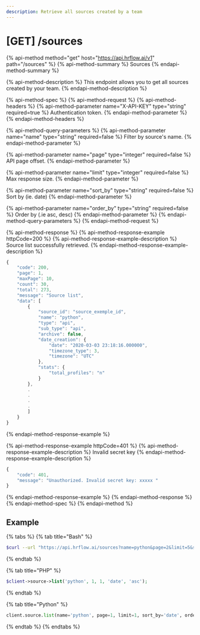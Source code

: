 ```yaml
---
description: Retrieve all sources created by a team
---
```


# \[GET\] /sources

{% api-method method="get" host="https://api.hrflow.ai/v1" path="/sources" %}
{% api-method-summary %}
Sources
{% endapi-method-summary %}

{% api-method-description %}
This endpoint allows you to get all sources created by your team.
{% endapi-method-description %}

{% api-method-spec %}
{% api-method-request %}
{% api-method-headers %}
{% api-method-parameter name="X-API-KEY" type="string" required=true %}
Authentication token.
{% endapi-method-parameter %}
{% endapi-method-headers %}

{% api-method-query-parameters %}
{% api-method-parameter name="name" type="string" required=false %}
Filter by source's name.
{% endapi-method-parameter %}

{% api-method-parameter name="page" type="integer" required=false %}
API  page offset.
{% endapi-method-parameter %}

{% api-method-parameter name="limit" type="integer" required=false %}
Max response size.
{% endapi-method-parameter %}

{% api-method-parameter name="sort\_by" type="string" required=false %}
Sort by \(ie. date\)
{% endapi-method-parameter %}

{% api-method-parameter name="order\_by" type="string" required=false %}
Order by \(.ie asc, desc\)
{% endapi-method-parameter %}
{% endapi-method-query-parameters %}
{% endapi-method-request %}

{% api-method-response %}
{% api-method-response-example httpCode=200 %}
{% api-method-response-example-description %}
Source list successfully retrieved.
{% endapi-method-response-example-description %}

```javascript
{
    "code": 200,
    "page": 1,
    "maxPage": 10,
    "count": 30,
    "total": 273,
    "message": "Source list",
    "data": [
        {
            "source_id": "source_exemple_id",
            "name": "python",
            "type": "api",
            "sub_type": "api",
            "archive": false,
            "date_creation": {
                "date": "2020-03-03 23:18:16.000000",
                "timezone_type": 3,
                "timezone": "UTC"
            },
            "stats": {
                "total_profiles": "n"
            }
        },
        .
        .
        .
        .
        ]
    }
}
```
{% endapi-method-response-example %}

{% api-method-response-example httpCode=401 %}
{% api-method-response-example-description %}
Invalid secret key
{% endapi-method-response-example-description %}

```javascript
{
    "code": 401,
    "message": "Unauthorized. Invalid secret key: xxxxx "
}
```
{% endapi-method-response-example %}
{% endapi-method-response %}
{% endapi-method-spec %}
{% endapi-method %}

## Example

{% tabs %}
{% tab title="Bash" %}
```bash
$curl --url "https://api.hrflow.ai/sources?name=python&page=2&limit=5&sort_by=date&order_by=asc" --header "X-API-KEY: api_key"
```
{% endtab %}

{% tab title="PHP" %}
```php
$client->source->list('python', 1, 1, 'date', 'asc');
```
{% endtab %}

{% tab title="Python" %}
```python
client.source.list(name='python', page=1, limit=1, sort_by='date', order_by'asc')
```
{% endtab %}
{% endtabs %}



